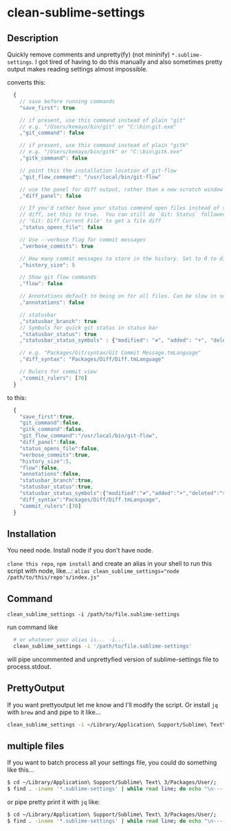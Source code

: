 # clean-sublime-settings

## Description

Quickly remove comments and unpretty(fy) (not mininify) `*.sublime-settings`. I got tired of having to do this
manually and also sometimes pretty output makes reading settings almost impossible.

converts this:
```javascript
  {
    // save before running commands
    "save_first": true

    // if present, use this command instead of plain "git"
    // e.g. "/Users/kemayo/bin/git" or "C:\bin\git.exe"
    ,"git_command": false

    // if present, use this command instead of plain "gitk"
    // e.g. "/Users/kemayo/bin/gitk" or "C:\bin\gitk.exe"
    ,"gitk_command": false

    // point this the installation location of git-flow
    ,"git_flow_command": "/usr/local/bin/git-flow"

    // use the panel for diff output, rather than a new scratch window (new tab)
    ,"diff_panel": false

    // If you'd rather have your status command open files instead of show you a
    // diff, set this to true.  You can still do `Git: Status` followed by
    // 'Git: Diff Current File' to get a file diff
    ,"status_opens_file": false

    // Use --verbose flag for commit messages
    ,"verbose_commits": true

    // How many commit messages to store in the history. Set to 0 to disable.
    ,"history_size": 5

    // Show git flow commands
    ,"flow": false

    // Annotations default to being on for all files. Can be slow in some cases.
    ,"annotations": false

    // statusbar
    ,"statusbar_branch": true
    // Symbols for quick git status in status bar
    ,"statusbar_status": true
    ,"statusbar_status_symbols" : {"modified": "≠", "added": "+", "deleted": "×", "untracked": "?", "conflicts": "‼", "renamed":"R", "copied":"C", "clean": "✓", "separator": " "}

    // e.g. "Packages/Git/syntax/Git Commit Message.tmLanguage"
    ,"diff_syntax": "Packages/Diff/Diff.tmLanguage"

    // Rulers for commit view
    ,"commit_rulers": [70]
  }

```


to this:
```javascript
  {
    "save_first":true,
    "git_command":false,
    "gitk_command":false,
    "git_flow_command":"/usr/local/bin/git-flow",
    "diff_panel":false,
    "status_opens_file":false,
    "verbose_commits":true,
    "history_size":5,
    "flow":false,
    "annotations":false,
    "statusbar_branch":true,
    "statusbar_status":true,
    "statusbar_status_symbols":{"modified":"≠","added":"+","deleted":"×","untracked":"?","conflicts":"‼","renamed":"R","copied":"C","clean":"✓","separator":" "},
    "diff_syntax":"Packages/Diff/Diff.tmLanguage",
    "commit_rulers":[70]
  }
```


## Installation

You need node. Install node if you don't have node.

`clone this repo`, `npm install` and create an alias in your shell to run this script with node, like...:
`alias clean_sublime_settings="node /path/to/this/repo's/index.js"`

## Command

`clean_sublime_settings -i /path/to/file.sublime-settings`

run command like 
```bash
  # or whatever your alias is... -i...
  clean_sublime_settings -i '/path/to/file.sublime-settings'
```

will pipe uncommented and unprettyfied version of sublime-settings file to process.stdout.

## PrettyOutput

If you want prettyoutput let me know and I'll modify the script. Or install `jq` with `brew` and and pipe to it like...

```bash
clean_sublime_settings -i ~/Library/Application\ Support/Sublime\ Text\ 3/Packages/User/Preferences.sublime-settings|jq . -S
```

## multiple files

If you want to batch process all your settings file, you could do something like this...

```bash
$ cd ~/Library/Application\ Support/Sublime\ Text\ 3/Packages/User/;
$ find . -iname '*.sublime-settings' | while read line; do echo "\n---------$line"; cleansublime -i "$line"; done
```

or pipe pretty print it with `jq` like:
```bash
$ cd ~/Library/Application\ Support/Sublime\ Text\ 3/Packages/User/;
$ find . -iname '*.sublime-settings' | while read line; do echo "\n---------$line"; cleansublime -i "$line"; done
```